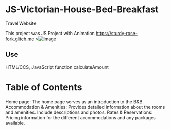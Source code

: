# JS-Victorian-House-Bed-Breakfast

Travel Website 

This project was JS Project with Animation https://sturdy-rose-fork.glitch.me >![image](https://github.com/howkat23/JS-Victorian-House-Bed-Breakfast/assets/111094904/7d122dd1-c112-4381-8103-134222b0ab31)

## Use

HTML/CCS, JavaScript
function calculateAmount

# Table of Contents 
Home page: The home page serves as an introduction to the B&B.
Accommodation & Amenities: Provides detailed information about the rooms and amenities. Include descriptions and photos.
Rates & Reservations: Pricing information for the different accommodations and any packages available. 

